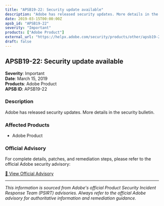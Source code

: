 ```yaml
---
title: "APSB19-22: Security update available"
description: "Adobe has released security updates. More details in the security bulletin."
date: 2019-03-15T00:00:00Z
apsb_id: "APSB19-22"
severity: "Important"
products: ["Adobe Product"]
external_url: "https://helpx.adobe.com/security/products/other/apsb19-22.html"
draft: false
---
```


## APSB19-22: Security update available

**Severity**: Important  
**Date**: March 15, 2019  
**Products**: Adobe Product  
**APSB ID**: APSB19-22

### Description

Adobe has released security updates. More details in the security bulletin.

### Affected Products

- Adobe Product


### Official Advisory

For complete details, patches, and remediation steps, please refer to the official Adobe security advisory:

[🔗 View Official Advisory](https://helpx.adobe.com/security/products/other/apsb19-22.html)

---

*This information is sourced from Adobe's official Product Security Incident Response Team (PSIRT) advisories. Always refer to the official Adobe advisory for authoritative information and remediation guidance.*
